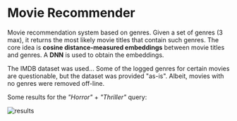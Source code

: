 # Movie Recommender

Movie recommendation system based on genres. Given a set of genres (3 max), it returns the most likely movie titles
that contain such genres. The core idea is **cosine distance-measured embeddings** between movie titles and genres. A **DNN** is used to obtain the embeddings.

The IMDB dataset was used... Some of the logged genres for certain movies are questionable, but the dataset was provided "as-is". Albeit, movies with 
no genres were removed off-line.

Some results for the _"Horror"_ + _"Thriller"_ query:

![results](https://github.com/gone-still/ai/assets/8327505/ef74fb7c-b6fd-4b78-ac70-77aca2ec5592)
